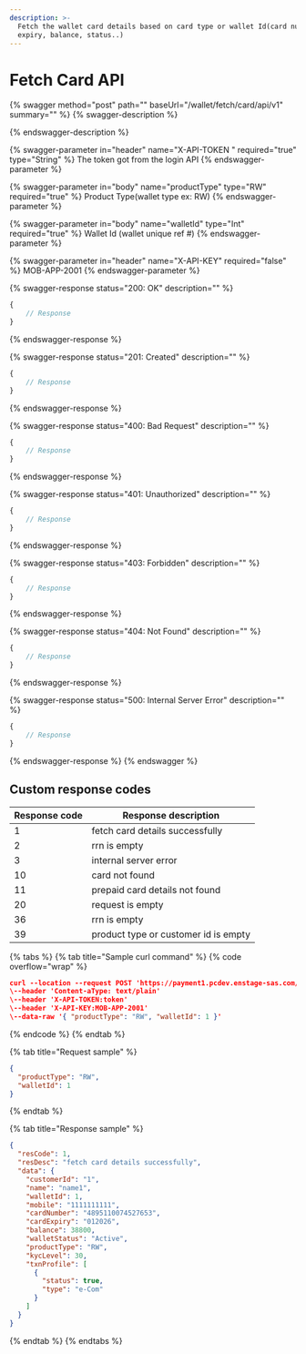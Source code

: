 ```yaml
---
description: >-
  Fetch the wallet card details based on card type or wallet Id(card number,
  expiry, balance, status..)
---
```


# Fetch Card API

{% swagger method="post" path="" baseUrl="<domain>/wallet/fetch/card/api/v1" summary="" %}
{% swagger-description %}

{% endswagger-description %}

{% swagger-parameter in="header" name="X-API-TOKEN  " required="true" type="String" %}
​​The token got from the login API
{% endswagger-parameter %}

{% swagger-parameter in="body" name="productType" type="RW" required="true" %}
​Product Type(wallet type ex: RW)
{% endswagger-parameter %}

{% swagger-parameter in="body" name="walletId" type="Int" required="true" %}
​Wallet Id (wallet unique ref #)
{% endswagger-parameter %}

{% swagger-parameter in="header" name="X-API-KEY" required="false" %}
MOB-APP-2001
{% endswagger-parameter %}

{% swagger-response status="200: OK" description="" %}
```javascript
{
    // Response
}
```
{% endswagger-response %}

{% swagger-response status="201: Created" description="" %}
```javascript
{
    // Response
}
```
{% endswagger-response %}

{% swagger-response status="400: Bad Request" description="" %}
```javascript
{
    // Response
}
```
{% endswagger-response %}

{% swagger-response status="401: Unauthorized" description="" %}
```javascript
{
    // Response
}
```
{% endswagger-response %}

{% swagger-response status="403: Forbidden" description="" %}
```javascript
{
    // Response
}
```
{% endswagger-response %}

{% swagger-response status="404: Not Found" description="" %}
```javascript
{
    // Response
}
```
{% endswagger-response %}

{% swagger-response status="500: Internal Server Error" description="" %}
```javascript
{
    // Response
}
```
{% endswagger-response %}
{% endswagger %}

## Custom response codes

| Response code | Response description                 |
| ------------- | ------------------------------------ |
| ​1            | ​fetch card details successfully     |
| 2             | rrn is empty                         |
| 3             | internal server error                |
| 10            | card not found                       |
| 11            | prepaid card details not found       |
| 20            | request is empty                     |
| 36            | ​rrn is empty                        |
| ​39           | product type or customer id is empty |

{% tabs %}
{% tab title="Sample curl command" %}
{% code overflow="wrap" %}
```json
curl --location --request POST 'https://payment1.pcdev.enstage-sas.com/wallet/fetch/card/api/v1'
\--header 'Content-aType: text/plain'
\--header 'X-API-TOKEN:token'
\--header 'X-API-KEY:MOB-APP-2001'
\--data-raw '{ "productType": "RW", "walletId": 1 }'​
```
{% endcode %}
{% endtab %}

{% tab title="Request sample" %}
```json
{
  "productType": "RW",
  "walletId": 1
}
```
{% endtab %}

{% tab title="Response sample" %}
```json
{
  "resCode": 1,
  "resDesc": "fetch card details successfully",
  "data": {
    "customerId": "1",
    "name": "name1",
    "walletId": 1,
    "mobile": "1111111111",
    "cardNumber": "4895110074527653",
    "cardExpiry": "012026",
    "balance": 38800,
    "walletStatus": "Active",
    "productType": "RW",
    "kycLevel": 30,
    "txnProfile": [
      {
        "status": true,
        "type": "e-Com"
      }
    ]
  }
}
```
{% endtab %}
{% endtabs %}

